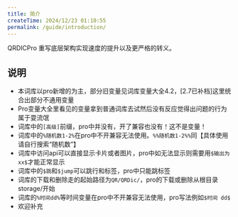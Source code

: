 ```yaml
---
title: 简介
createTime: 2024/12/23 01:10:55
permalink: /guide/introduction/
---
```


QRDICPro 重写底层架构实现速度的提升以及更严格的转义。

## 说明
- 本词库以pro新增的为主，部分旧变量见词库变量大全4.2，[2.7已补档]这里统合出部分不通用变量
- Pro变量大全里看见的变量拿到普通词库去试然后没有反应觉得出问题的行为属于耍流氓
- 词库中的`[高级]`前缀，pro中并没有，开了兼容也没有！这不是变量！
- 词库中的`%随机数1-2%`在pro中不开兼容无法使用。`%%随机数1-2%%`同【具体使用请自行搜索“随机数”】
- 词库中访问api可以直接显示卡片或者图片，pro中如无法显示则需要用`$输出为 xx$`才能正常显示
- 词库中的`$跳`和`$jump`可以跳行和标签，pro中只能跳标签
- 词库的下载和删除走的起始路径为`QR/QRDic/`，pro的下载或删除从根目录storage/开始
- 词库的`%时间dd%`等时间变量在pro中不开兼容无法使用，pro写法例如`$时间 dd$`
- 欢迎补充